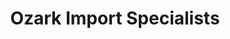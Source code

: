 ---
title: "Ozark Import Specialists"
url: /springdale/ozark-import-specialists/
shop: car repair
---
